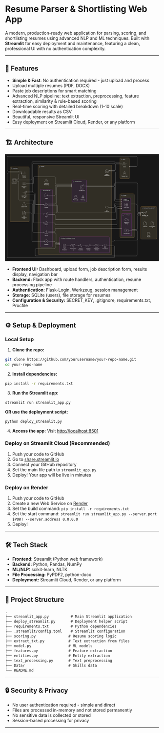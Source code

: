 # Resume Parser & Shortlisting Web App

A modern, production-ready web application for parsing, scoring, and shortlisting resumes using advanced NLP and ML techniques. Built with **Streamlit** for easy deployment and maintenance, featuring a clean, professional UI with no authentication complexity.

---

## 🚀 Features

- **Simple & Fast**: No authentication required - just upload and process
- Upload multiple resumes (PDF, DOCX)
- Paste job descriptions for smart matching
- Advanced NLP pipeline: text extraction, preprocessing, feature extraction, similarity & rule-based scoring
- Real-time scoring with detailed breakdown (1-10 scale)
- Downloadable results as CSV
- Beautiful, responsive Streamlit UI
- Easy deployment on Streamlit Cloud, Render, or any platform

---

## 🏗️ Architecture

![Architecture Diagram](architecture.png)

- **Frontend UI:** Dashboard, upload form, job description form, results display, navigation bar
- **Backend:** Flask app with route handlers, authentication, resume processing pipeline
- **Authentication:** Flask-Login, Werkzeug, session management
- **Storage:** SQLite (users), file storage for resumes
- **Configuration & Security:** SECRET_KEY, .gitignore, requirements.txt, Procfile

---


## ⚙️ Setup & Deployment

### Local Setup

1. **Clone the repo:**
```bash
git clone https://github.com/yourusername/your-repo-name.git
cd your-repo-name
```

2. **Install dependencies:**
```bash
pip install -r requirements.txt
```

3. **Run the Streamlit app:**
```bash
streamlit run streamlit_app.py
```

**OR use the deployment script:**
```bash
python deploy_streamlit.py
```

4. **Access the app:**
   Visit [http://localhost:8501](http://localhost:8501)

### Deploy on Streamlit Cloud (Recommended)

1. Push your code to GitHub
2. Go to [share.streamlit.io](https://share.streamlit.io)
3. Connect your GitHub repository
4. Set the main file path to `streamlit_app.py`
5. Deploy! Your app will be live in minutes

### Deploy on Render

1. Push your code to GitHub
2. Create a new Web Service on [Render](https://render.com)
3. Set the build command: `pip install -r requirements.txt`
4. Set the start command: `streamlit run streamlit_app.py --server.port $PORT --server.address 0.0.0.0`
5. Deploy!

---

## 🛠️ Tech Stack

- **Frontend:** Streamlit (Python web framework)
- **Backend:** Python, Pandas, NumPy
- **ML/NLP:** scikit-learn, NLTK
- **File Processing:** PyPDF2, python-docx
- **Deployment:** Streamlit Cloud, Render, or any platform

---

## 📂 Project Structure

```
.
├── streamlit_app.py          # Main Streamlit application
├── deploy_streamlit.py       # Deployment helper script
├── requirements.txt          # Python dependencies
├── .streamlit/config.toml    # Streamlit configuration
├── scoring.py               # Resume scoring logic
├── extract_txt.py           # Text extraction from files
├── model.py                 # ML models
├── features.py              # Feature extraction
├── entities.py              # Entity extraction
├── text_processing.py       # Text preprocessing
├── Data/                    # Skills data
└── README.md
```

---

## 🔒 Security & Privacy

- No user authentication required - simple and direct
- Files are processed in-memory and not stored permanently
- No sensitive data is collected or stored
- Session-based processing for privacy

---




